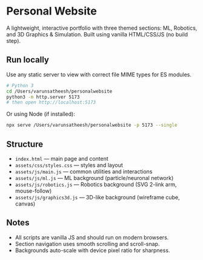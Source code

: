# Personal Website

A lightweight, interactive portfolio with three themed sections: ML, Robotics, and 3D Graphics & Simulation. Built using vanilla HTML/CSS/JS (no build step).

## Run locally

Use any static server to view with correct file MIME types for ES modules.

```bash
# Python 3
cd /Users/varunsatheesh/personalwebsite
python3 -m http.server 5173
# then open http://localhost:5173
```

Or using Node (if installed):

```bash
npx serve /Users/varunsatheesh/personalwebsite -p 5173 --single
```

## Structure

- `index.html` — main page and content
- `assets/css/styles.css` — styles and layout
- `assets/js/main.js` — common utilities and interactions
- `assets/js/ml.js` — ML background (particle/neuronal network)
- `assets/js/robotics.js` — Robotics background (SVG 2-link arm, mouse-follow)
- `assets/js/graphics3d.js` — 3D-like background (wireframe cube, canvas)

## Notes
- All scripts are vanilla JS and should run on modern browsers.
- Section navigation uses smooth scrolling and scroll-snap.
- Backgrounds auto-scale with device pixel ratio for sharpness.
